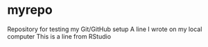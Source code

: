 # myrepo
Repository for testing my Git/GitHub setup
A line I wrote on my local computer 
This is a line from RStudio